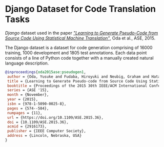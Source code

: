 Django Dataset for Code Translation Tasks
=========================================

*Django* dataset used in the paper
[*"Learning to Generate Pseudo-Code from Source Code Using Statistical Machine Translation"*](http://ieeexplore.ieee.org/document/7372045/),
Oda et al., ASE, 2015.




The Django dataset is a dataset for code generation comprising of 16000 training, 1000 development and 1805 test annotations. Each data point consists of a line of Python code together with a manually created natural language description.


```bibtex
@inproceedings{oda2015ase:pseudogen1,
 author = {Oda, Yusuke and Fudaba, Hiroyuki and Neubig, Graham and Hata, Hideaki and Sakti, Sakriani and Toda, Tomoki and Nakamura, Satoshi},
 title = {Learning to Generate Pseudo-code from Source Code Using Statistical Machine Translation},
 booktitle = {Proceedings of the 2015 30th IEEE/ACM International Conference on Automated Software Engineering (ASE)},
 series = {ASE '15},
 month = {November},
 year = {2015},
 isbn = {978-1-5090-0025-8},
 pages = {574--584},
 numpages = {11},
 url = {https://doi.org/10.1109/ASE.2015.36},
 doi = {10.1109/ASE.2015.36},
 acmid = {2916173},
 publisher = {IEEE Computer Society},
 address = {Lincoln, Nebraska, USA}
}
```
